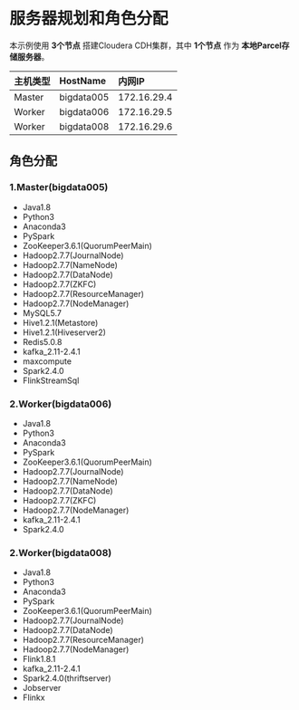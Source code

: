 服务器规划和角色分配
================================================================================
本示例使用 **3个节点** 搭建Cloudera CDH集群，其中 **1个节点** 作为 **本地Parcel存储服务器**。

| 主机类型 | HostName | 内网IP |
| :----- | :-------- | :------------|
| Master | bigdata005 | 172.16.29.4 |
| Worker | bigdata006 | 172.16.29.5 |
| Worker | bigdata008 | 172.16.29.6 |

## 角色分配

### 1.Master(bigdata005)
+ Java1.8
+ Python3
+ Anaconda3
+ PySpark
+ ZooKeeper3.6.1(QuorumPeerMain)
+ Hadoop2.7.7(JournalNode)
+ Hadoop2.7.7(NameNode)
+ Hadoop2.7.7(DataNode)
+ Hadoop2.7.7(ZKFC)
+ Hadoop2.7.7(ResourceManager)
+ Hadoop2.7.7(NodeManager)
+ MySQL5.7
+ Hive1.2.1(Metastore)
+ Hive1.2.1(Hiveserver2)
+ Redis5.0.8
+ kafka_2.11-2.4.1
+ maxcompute
+ Spark2.4.0
+ FlinkStreamSql

### 2.Worker(bigdata006)
+ Java1.8
+ Python3
+ Anaconda3
+ PySpark
+ ZooKeeper3.6.1(QuorumPeerMain)
+ Hadoop2.7.7(JournalNode)
+ Hadoop2.7.7(NameNode)
+ Hadoop2.7.7(DataNode)
+ Hadoop2.7.7(ZKFC)
+ Hadoop2.7.7(NodeManager)
+ kafka_2.11-2.4.1
+ Spark2.4.0

### 2.Worker(bigdata008)
+ Java1.8
+ Python3
+ Anaconda3
+ PySpark
+ ZooKeeper3.6.1(QuorumPeerMain)
+ Hadoop2.7.7(JournalNode)
+ Hadoop2.7.7(DataNode)
+ Hadoop2.7.7(ResourceManager)
+ Hadoop2.7.7(NodeManager)
+ Flink1.8.1
+ kafka_2.11-2.4.1
+ Spark2.4.0(thriftserver)
+ Jobserver
+ Flinkx

